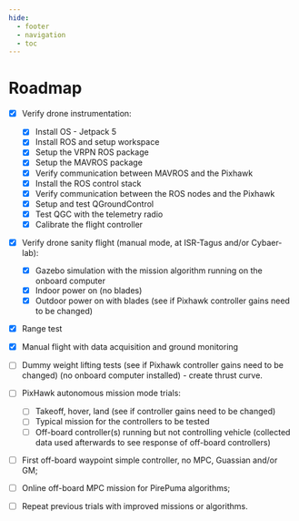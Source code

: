 ```yaml
---
hide:
  - footer
  - navigation
  - toc
---
```


# Roadmap

- [x] Verify drone instrumentation: 
    * [x] Install OS - Jetpack 5
    * [x] Install ROS and setup workspace
    * [x] Setup the VRPN ROS package
    * [x] Setup the MAVROS package
    * [x] Verify communication between MAVROS and the Pixhawk
    * [x] Install the ROS control stack
    * [x] Verify communication between the ROS nodes and the Pixhawk
    * [x] Setup and test QGroundControl
    * [x] Test QGC with the telemetry radio
    * [x] Calibrate the flight controller
- [x] Verify drone sanity flight (manual mode, at ISR-Tagus and/or Cybaer-lab): 
    * [x] Gazebo simulation with the mission algorithm running on the onboard computer
    * [x] Indoor power on (no blades)
    * [x] Outdoor power on with blades (see if Pixhawk controller gains need to be changed)
- [x] Range test
- [x] Manual flight with data acquisition and ground monitoring
- [ ] Dummy weight lifting tests (see if Pixhawk controller gains need to be changed) (no onboard computer installed) - create thrust curve.
- [ ] PixHawk autonomous mission mode trials:
    * [ ] Takeoff, hover, land (see if controller gains need to be changed)
    * [ ] Typical mission for the controllers to be tested
    * [ ] Off-board controller(s) running but not controlling vehicle (collected data used afterwards to see response of off-board controllers)
- [ ] First off-board waypoint simple controller, no MPC, Guassian and/or GM;
- [ ] Online off-board MPC mission for PirePuma algorithms;
- [ ] Repeat previous trials with improved missions or algorithms.


